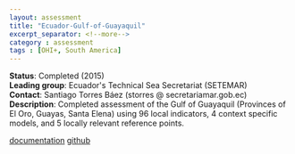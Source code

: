 ```yaml
---
layout: assessment
title: "Ecuador-Gulf-of-Guayaquil"
excerpt_separator: <!--more-->
category : assessment
tags : [OHI+, South America]
---
```


**Status**: Completed (2015)  
**Leading group**: Ecuador's Technical Sea Secretariat (SETEMAR)  
**Contact**: Santiago Torres Báez (storres @ secretariamar.gob.ec)  
**Description**: Completed assessment of the Gulf of Guayaquil (Provinces of El Oro, Guayas, Santa Elena) using 96 local indicators, 4 context specific models, and 5 locally relevant reference points.

[documentation](/resources/publications#ecuador)
<a href="https://github.com/OHI-Science/gye" target="_blank">github</a>
